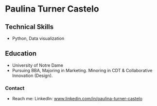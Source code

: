 # Paulina Turner Castelo 

## Technical Skills 
  - Python, Data visualization

## Education
  - University of Notre Dame
  - Pursuing BBA, Majoring in Marketing. Minoring in CDT & Collaborative Innovation (Design).

### Contact
- Reach me: LinkedIn: www.linkedin.com/in/paulina-turner-castelo

<!--
**paulinaturner/Paulinaturner** is a ✨ _special_ ✨ repository because its `README.md` (this file) appears on your GitHub profile.

Here are some ideas to get you started:

- 🔭 I’m currently working on ...
- 🌱 I’m currently learning ...
- 👯 I’m looking to collaborate on ...
- 🤔 I’m looking for help with ...
- 💬 Ask me about ...
- 📫 How to reach me: LinkedIn: www.linkedin.com/in/paulina-turner-castelo
- 😄 Pronouns: she/her
- ⚡ Fun fact: ...
-->
